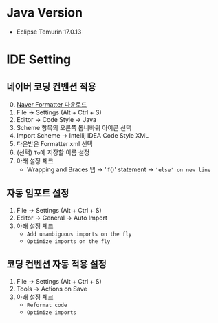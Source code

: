 # Java Version

- Eclipse Temurin 17.0.13

# IDE Setting

## 네이버 코딩 컨벤션 적용

0. [Naver Formatter 다운로드](https://github.com/naver/hackday-conventions-java/blob/master/rule-config/naver-intellij-formatter.xml)
1. File → Settings (Alt + Ctrl + S)
2. Editor → Code Style → Java
3. Scheme 항목의 오른쪽 톱니바퀴 아이콘 선택
4. Import Scheme → Intellij IDEA Code Style XML
5. 다운받은 Formatter xml 선택
6. (선택) `To`에 저장할 이름 설정
7. 아래 설정 체크
    - Wrapping and Braces 탭 → 'if()' statement → `'else' on new line`

## 자동 임포트 설정

1. File → Settings (Alt + Ctrl + S)
2. Editor → General → Auto Import
3. 아래 설정 체크
    - `Add unambiguous imports on the fly`
    - `Optimize imports on the fly`

## 코딩 컨벤션 자동 적용 설정

1. File → Settings (Alt + Ctrl + S)
2. Tools → Actions on Save
3. 아래 설정 체크
    - `Reformat code`
    - `Optimize imports`